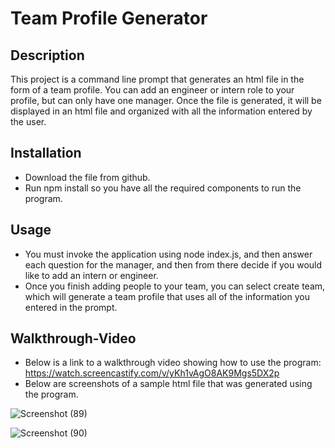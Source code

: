 # Team Profile Generator

## Description 

This project is a command line prompt that generates an html file in the form of a team profile. You can add an engineer or intern role to your profile, but can only have one manager. Once the file is generated, it will be displayed in an html file and organized with all the information entered by the user.

## Installation

- Download the file from github.
- Run npm install so you have all the required components to run the program.

## Usage

- You must invoke the application using node index.js, and then answer each question for the manager, and then from there decide if you would like to add an intern or engineer. 
- Once you finish adding people to your team, you can select create team, which will generate a team profile that uses all of the information you entered in the prompt.

## Walkthrough-Video
- Below is a link to a walkthrough video showing how to use the program: 
https://watch.screencastify.com/v/yKh1vAgO8AK9Mgs5DX2p
- Below are screenshots of a sample html file that was generated using the program. 

![Screenshot (89)](https://user-images.githubusercontent.com/87049684/136637304-5dede650-8c18-4f7b-96a5-cdbf09f7d342.png)

![Screenshot (90)](https://user-images.githubusercontent.com/87049684/136637311-3fd44463-d5a2-42b8-a0a2-a1f82b41ee7a.png)
